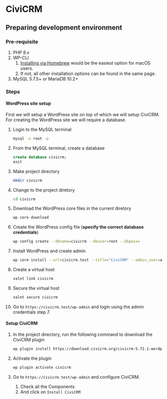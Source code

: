 # CiviCRM

## Preparing development environment

### Pre-requisite

1. PHP 8.x
2. WP-CLI
   1. [Installing via Homebrew](https://make.wordpress.org/cli/handbook/guides/installing/#installing-via-homebrew) would be the easiest option for macOS users.
   2. If not, all other installation options can be found in the same page.
3. MySQL 5.7.5+ or MariaDB 10.2+


### Steps

#### WordPress site setup

First we will setup a WordPress site on top of which we will setup CiviCRM. For creating the WordPress site we will require a database.

1. Login to the MySQL terminal
   ```sh
   mysql -u root -p
   ```

1. From the MySQL terminal, create a database
   ```sql
   create database civicrm;
   exit
   ```

1. Make project directory
   ```sh
   mkdir civicrm
   ```

1. Change to the project diretory
   ```sh
   cd civicrm
   ```

1. Download the WordPress core files in the current diretory
   ```sh
   wp core download
   ```

1. Create the WordPress config file (**specify the correct database credentials**)
   ```sh
   wp config create --dbname=civicrm --dbuser=root --dbpass=
   ```

1. Install WordPress and create admin
   ```sh
   wp core install --url=civicrm.test --title="CiviCRM" --admin_user=admin --admin_password=admin --admin_email=admin@example.com
   ```

1. Create a virtual host
   ```sh
   valet link civicrm
   ```

1. Secure the virtual host
   ```sh
   valet secure civicrm
   ```

1. Go to `https://civicrm.test/wp-admin` and login using the admin credentials step 7.

#### Setup CiviCRM

1. In the project directory, run the following command to download the CiviCRM plugin
   ```sh
   wp plugin install https://download.civicrm.org/civicrm-5.72.1-wordpress.zip
   ```

1. Activate the plugin
   ```sh
   wp plugin activate civicrm
   ```

1. Go to `https://civicrm.test/wp-admin` and configure CiviCRM.
   1. Check all the Components
   2. And click on `Install CiviCRM`